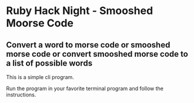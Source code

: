 # Ruby Hack Night - Smooshed Moorse Code

## Convert a word to morse code or smooshed morse code or convert smooshed morse code to a list of possible words

This is a simple cli program.  

Run the program in your favorite terminal program and follow the instructions.  

